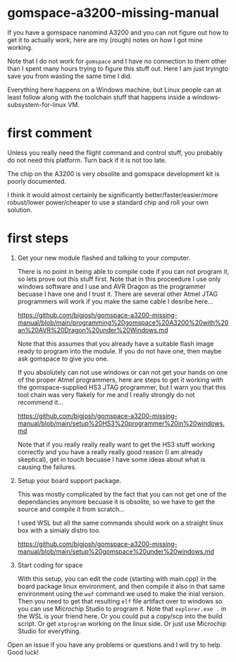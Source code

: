 # gomspace-a3200-missing-manual

If you have a gomspace nanomind A3200 and you can not figure out how to get it to actually work, here are my (rough) notes on how I 
got mine working. 

Note that I do not work for `gomspace` and I have no connection to them other than I spent many hours trying to figure this stuff out. Here I am just tryingto save you from wasting the same time I did. 

Everything here happens on a Windows machine, but Linux people can at least follow along with the toolchain stuff that happens inside a windows-subsystem-for-linux VM. 

# first comment

Unless you really need the flight command and control stuff, you probably do not need this platform. Turn back if it is not too late. 

The chip on the A3200 is very obsolite and gomspace development kit is poorly documented. 

I think it would almost certainly be significantly better/faster/easier/more robust/lower power/cheaper to use a standard chip and roll your own solution.

# first steps

1. Get your new module flashed and talking to your computer.

    There is no point in being able to compile code if you can not program it, so lets prove out this stuff first. Note that in this proceedure I use only windows software and I use
    and AVR Dragon as the programmer becuase I have one and I trust it. There are several other Atmel JTAG programmers will work if you make the same cable I desribe here...
   
    https://github.com/bigjosh/gomspace-a3200-missing-manual/blob/main/programming%20gomspace%20A3200%20with%20an%20AVR%20Dragon%20under%20Windows.md

    Note that this assumes that you already have a suitable flash image ready to program into the module. If you do not have one, then maybe ask gomspace to give you one. 

    If you absolutely can not use windows or can not get your hands on one of the proper Atmel programmers, here are steps to get it working with the gomspace-supplied
    HS3 JTAG programmer, but I warn you that this tool chain was very flakely for me and I really strongly do not recommend it...

    https://github.com/bigjosh/gomspace-a3200-missing-manual/blob/main/setup%20HS3%20programmer%20in%20windows.md

    Note that if you really really really want to get the HS3 stuff working correctly and you have a really really good reason (I am already skeptical), get in touch becuase I
    have some ideas about what is causing the failures.     

3. Setup your board support package.

    This was mostly complicated by the fact that you can not get one of the dependancies anymore becuase it is obsolite, so we have to get the source and compile it from scratch...

    I used WSL but all the same commands should work on a straight linux box with a simialy distro too. 

    https://github.com/bigjosh/gomspace-a3200-missing-manual/blob/main/setup%20gomspace%20under%20windows.md

4. Start coding for space

    With this setup, you can edit the code (starting with main.cpp) in the board package linux environment, and then compile it also in that same environment using the `waf` command we
    used to make the inial version. Then you need to get that resulting `elf` file artifact over to windows so you can use Microchip Studio to program it. Note that `explorer.exe .` in
    the WSL is your friend here. Or you could put a copy/scp into the build script. Or get `atprogram` working on the linux side. Or just use Microchip Studio for everything. 

Open an issue if you have any problems or questions and I will try to help. Good luck!
